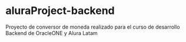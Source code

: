# aluraProject-backend
Proyecto de conversor de moneda realizado para el curso de desarrollo Backend de OracleONE y Alura Latam

